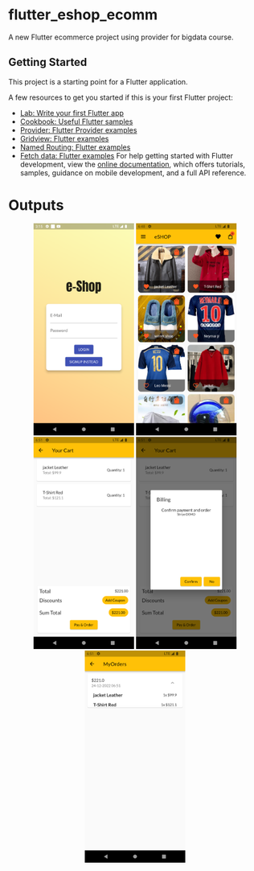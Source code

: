 # flutter_eshop_ecomm

A new Flutter ecommerce project using provider for bigdata course.

## Getting Started

This project is a starting point for a Flutter application.

A few resources to get you started if this is your first Flutter project:

- [Lab: Write your first Flutter app](https://docs.flutter.dev/get-started/codelab)
- [Cookbook: Useful Flutter samples](https://docs.flutter.dev/cookbook)
- [Provider: Flutter Provider examples](https://codetober.com/flutter-provider-examples/)
- [Gridview: Flutter examples](https://docs.flutter.dev/cookbook/lists/grid-lists)
- [Named Routing: Flutter examples](https://docs.flutter.dev/cookbook/navigation/named-routes)
- [Fetch data: Flutter examples](https://docs.flutter.dev/cookbook/networking/authenticated-requests)
For help getting started with Flutter development, view the
[online documentation](https://docs.flutter.dev/), which offers tutorials,
samples, guidance on mobile development, and a full API reference.



# Outputs
<div align="center">
    <img src="/screenshots/Screenshot_1671088540.png" width="200px"</img> 
    <img src="/screenshots/feed.png" width="200px"</img> 
    <img src="/screenshots/cart.png" width="200px"</img> 
    <img src="/screenshots/pay.png" width="200px"</img>  
    <img src="/screenshots/orders.png" width="200px"</img> 
</div> 

